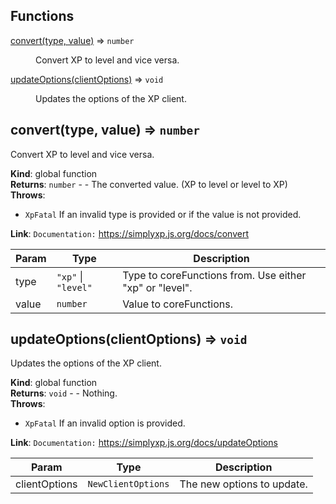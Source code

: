 ## Functions

<dl>
<dt><a href="#convert">convert(type, value)</a> ⇒ <code>number</code></dt>
<dd><p>Convert XP to level and vice versa.</p>
</dd>
<dt><a href="#updateOptions">updateOptions(clientOptions)</a> ⇒ <code>void</code></dt>
<dd><p>Updates the options of the XP client.</p>
</dd>
</dl>

<a name="convert"></a>

## convert(type, value) ⇒ <code>number</code>

Convert XP to level and vice versa.

**Kind**: global function  
**Returns**: <code>number</code> - - The converted value. (XP to level or level to XP)  
**Throws**:

- <code>XpFatal</code> If an invalid type is provided or if the value is not provided.

**Link**: `Documentation:` https://simplyxp.js.org/docs/convert

| Param | Type                                                          | Description                                             |
|-------|---------------------------------------------------------------|---------------------------------------------------------|
| type  | <code>&quot;xp&quot;</code> \| <code>&quot;level&quot;</code> | Type to coreFunctions from. Use either "xp" or "level". |
| value | <code>number</code>                                           | Value to coreFunctions.                                 |

<a name="updateOptions"></a>

## updateOptions(clientOptions) ⇒ <code>void</code>

Updates the options of the XP client.

**Kind**: global function  
**Returns**: <code>void</code> - - Nothing.  
**Throws**:

- <code>XpFatal</code> If an invalid option is provided.

**Link**: `Documentation:` https://simplyxp.js.org/docs/updateOptions

| Param         | Type                          | Description                |
|---------------|-------------------------------|----------------------------|
| clientOptions | <code>NewClientOptions</code> | The new options to update. |

